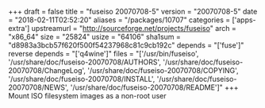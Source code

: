 +++
draft = false
title = "fuseiso 20070708-5"
version = "20070708-5"
date = "2018-02-11T02:52:20"
aliases = "/packages/10707"
categories = ['apps-extra']
upstreamurl = "http://sourceforge.net/projects/fuseiso"
arch = "x86_64"
size = "25824"
usize = "64106"
sha1sum = "d8983a3bcb57f620f500f54237968c81c9cb192c"
depends = "['fuse']"
reverse depends = "['q4wine']"
files = "['/usr/bin/fuseiso', '/usr/share/doc/fuseiso-20070708/AUTHORS', '/usr/share/doc/fuseiso-20070708/ChangeLog', '/usr/share/doc/fuseiso-20070708/COPYING', '/usr/share/doc/fuseiso-20070708/INSTALL', '/usr/share/doc/fuseiso-20070708/NEWS', '/usr/share/doc/fuseiso-20070708/README']"
+++
Mount ISO filesystem images as a non-root user